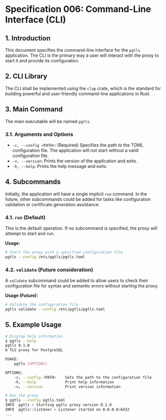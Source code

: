 # **Specification 006: Command-Line Interface (CLI)**

## **1. Introduction**

This document specifies the command-line interface for the `pgtls` application. The CLI is the primary way a user will interact with the proxy to start it and provide its configuration.

## **2. CLI Library**

The CLI shall be implemented using the `clap` crate, which is the standard for building powerful and user-friendly command-line applications in Rust.

## **3. Main Command**

The main executable will be named `pgtls`.

### **3.1. Arguments and Options**

*   `-c, --config <PATH>`: (Required) Specifies the path to the TOML configuration file. The application will not start without a valid configuration file.
*   `-v, --version`: Prints the version of the application and exits.
*   `-h, --help`: Prints the help message and exits.

## **4. Subcommands**

Initially, the application will have a single implicit `run` command. In the future, other subcommands could be added for tasks like configuration validation or certificate generation assistance.

### **4.1. `run` (Default)**

This is the default operation. If no subcommand is specified, the proxy will attempt to start and run.

**Usage:**

```sh
# Start the proxy with a specified configuration file
pgtls --config /etc/pgtls/pgtls.toml
```

### **4.2. `validate` (Future consideration)**

A `validate` subcommand could be added to allow users to check their configuration file for syntax and semantic errors without starting the proxy.

**Usage (Future):**

```sh
# Validate the configuration file
pgtls validate --config /etc/pgtls/pgtls.toml
```

## **5. Example Usage**

```sh
# Display help information
$ pgtls --help
pgtls 0.1.0
A TLS proxy for PostgreSQL

USAGE:
    pgtls [OPTIONS]

OPTIONS:
    -c, --config <PATH>    Sets the path to the configuration file
    -h, --help             Print help information
    -v, --version          Print version information

# Run the proxy
$ pgtls --config pgtls.toml
INFO  pgtls > Starting pgtls proxy version 0.1.0
INFO  pgtls::listener > Listener started on 0.0.0.0:6432
...
